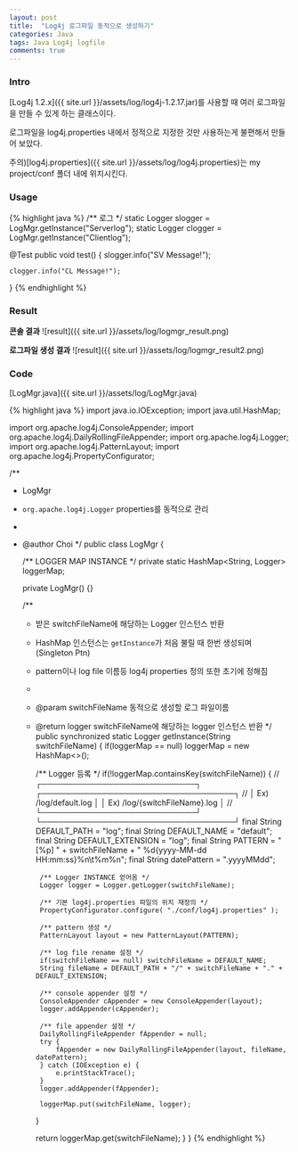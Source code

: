 ```yaml
---
layout: post
title:  "Log4j 로그파일 동적으로 생성하기"
categories: Java
tags: Java Log4j logfile
comments: true
---
```


### Intro

[Log4j 1.2.x]({{ site.url }}/assets/log/log4j-1.2.17.jar)를 사용할 때 여러 로그파일을 만들 수 있게 하는 클래스이다.

로그파일을 log4j.properties 내에서 정적으로 지정한 것만 사용하는게 불편해서 만들어 보았다.

주의)[log4j.properties]({{ site.url }}/assets/log/log4j.properties)는 my project/conf 폴더 내에 위치시킨다.  
  
  
   
### Usage
{% highlight java %}
/** 로그 */
static Logger slogger = LogMgr.getInstance("Serverlog");
static Logger clogger = LogMgr.getInstance("Clientlog");

@Test
public void test() {
	slogger.info("SV Message!");
	
	clogger.info("CL Message!");
}
{% endhighlight %}  
  
   
### Result

**콘솔 결과**
![result]({{ site.url }}/assets/log/logmgr_result.png)
 
**로그파일 생성 결과**
![result]({{ site.url }}/assets/log/logmgr_result2.png)
  
  
   
### Code

[LogMgr.java]({{ site.url }}/assets/log/LogMgr.java)

{% highlight java %}
import java.io.IOException;
import java.util.HashMap;

import org.apache.log4j.ConsoleAppender;
import org.apache.log4j.DailyRollingFileAppender;
import org.apache.log4j.Logger;
import org.apache.log4j.PatternLayout;
import org.apache.log4j.PropertyConfigurator;

/**
 * LogMgr<br>
 * <code>org.apache.log4j.Logger</code> properties를 동적으로 관리<br>
 * 
 * @author Choi
 */
public class LogMgr {
	
	/** LOGGER MAP INSTANCE */
	private static HashMap<String, Logger> loggerMap;
	
	private LogMgr() {}

	/**
	 * 받은 switchFileName에 해당하는 Logger 인스턴스 반환<br>
	 * HashMap 인스턴스는 <code>getInstance</code>가 처음 불릴 때 한번 생성되며 (Singleton Ptn)<br>
	 * pattern이나 log file 이름등 log4j properties 정의 또한 초기에 정해짐<br>
	 * 
	 * @param switchFileName	동적으로 생성할 로그 파일이름
	 * @return logger			switchFileName에 해당하는 logger 인스턴스 반환
	 */
	public synchronized static Logger getInstance(String switchFileName) {
		if(loggerMap == null)
			loggerMap = new HashMap<>();
		
		/** Logger 등록 */
		if(!loggerMap.containsKey(switchFileName)) {
			// ┌────────────────────────────┐	┌───────────────────────────────────┐
			// │	Ex)	/log/default.log	│	│	Ex)	/log/{switchFileName}.log	│
			// └────────────────────────────┘	└───────────────────────────────────┘
			final String DEFAULT_PATH 		= "log";
			final String DEFAULT_NAME 		= "default";
			final String DEFAULT_EXTENSION 	= "log";
			final String PATTERN 			= "[%p] " + switchFileName + " %d{yyyy-MM-dd HH:mm:ss}%n\t%m%n";
			final String datePattern 		= ".yyyyMMdd";

			/** Logger INSTANCE 얻어옴 */
			Logger logger = Logger.getLogger(switchFileName);
			
			/** 기본 log4j.properties 파일의 위치 재정의 */
			PropertyConfigurator.configure( "./conf/log4j.properties" );

			/** pattern 생성 */
			PatternLayout layout = new PatternLayout(PATTERN);

			/** log file rename 설정 */
			if(switchFileName == null) switchFileName = DEFAULT_NAME;
			String fileName = DEFAULT_PATH + "/" + switchFileName + "." + DEFAULT_EXTENSION;

			/** console appender 설정 */
			ConsoleAppender cAppender = new ConsoleAppender(layout);
			logger.addAppender(cAppender);

			/** file appender 설정 */
			DailyRollingFileAppender fAppender = null;
			try {
				fAppender = new DailyRollingFileAppender(layout, fileName, datePattern);
			} catch (IOException e) {
				e.printStackTrace();
			}
			logger.addAppender(fAppender);
			
			loggerMap.put(switchFileName, logger);
		}
		
		return loggerMap.get(switchFileName);
	}
}
{% endhighlight %}

